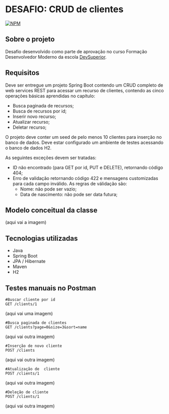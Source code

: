 # DESAFIO: CRUD de clientes
[![NPM](https://img.shields.io/npm/l/react)](https://github.com/anderson-aguiar/desafioCRUD/blob/main/LICENSE)

## Sobre o projeto
Desafio desenvolvido como parte de aprovação no curso Formação Desenvolvedor Moderno da escola [DevSuperior](https://devsuperior.com "Site da DevSuperior").

## Requisitos
Deve ser entregue um projeto Spring Boot contendo um CRUD completo de web services REST para acessar um recurso de clientes, contendo as cinco operações básicas aprendidas no capítulo:
  - Busca paginada de recursos;
  - Busca de recursos por id;
  - Inserir novo recurso;
  - Atualizar recurso;
  - Deletar recurso;

O projeto deve conter um seed de pelo menos 10 clientes para inserção no banco de dados. Deve estar configurado um ambiente de testes acessando o banco de dados H2.

As seguintes exceções devem ser tratadas:
  - ID não encontrado (para GET por id, PUT e DELETE), retornando código 404;
  - Erro de validação retornando código 422 e mensagens customizadas para cada campo inválido. As regras de válidação são:
    - Nome: não pode ser vazio;
    - Data de nascimento: não pode ser data futura;
 ## Modelo conceitual da classe
 (aqui vai a imagem)
 
 ## Tecnologias utilizadas
 - Java
 - Spring Boot
 - JPA / Hibernate
 - Maven
 - H2
 ## Testes manuais no Postman
 ```http
 #Buscar cliente por id
 GET /clients/1
 ```
 (aqui vai uma imagem)
 
 ```http
 #Busca paginada de clientes
 GET /clients?page=0&size=3&sort=name
 ```
 (aqui vai outra imagem)
 ```http
 #Inserção de novo cliente
 POST /clients
 ```
 (aqui vai outra imagem)
 ```http
 #Atualização de  cliente
 POST /clients/1
 ```
 (aqui vai outra imagem)
 ```http
 #Deleção de cliente
 POST /clients/1
 ```
 (aqui vai outra imagem)
